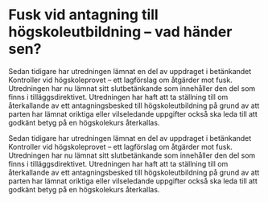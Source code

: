 # Fusk vid antagning till högskoleutbildning – vad händer sen?

Sedan tidigare har utredningen lämnat en del av uppdraget i betänkandet Kontroller vid högskoleprovet – ett lagförslag om åtgärder mot fusk. Utredningen har nu lämnat sitt slutbetänkande som innehåller den del som finns i tilläggsdirektivet. Utredningen har haft att ta ställning till om återkallande av ett antagningsbesked till högskoleutbildning på grund av att parten har lämnat oriktiga eller vilseledande uppgifter också ska leda till att godkänt betyg på en högskolekurs återkallas.

Sedan tidigare har utredningen lämnat en del av uppdraget i betänkandet Kontroller vid högskoleprovet – ett lagförslag om åtgärder mot fusk. Utredningen har nu lämnat sitt slutbetänkande som innehåller den del som finns i tilläggsdirektivet. Utredningen har haft att ta ställning till om återkallande av ett antagningsbesked till högskoleutbildning på grund av att parten har lämnat oriktiga eller vilseledande uppgifter också ska leda till att godkänt betyg på en högskolekurs återkallas.
